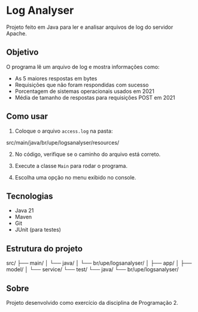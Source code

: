 # Log Analyser

Projeto feito em Java para ler e analisar arquivos de log do servidor Apache.

## Objetivo

O programa lê um arquivo de log e mostra informações como:

- As 5 maiores respostas em bytes  
- Requisições que não foram respondidas com sucesso  
- Porcentagem de sistemas operacionais usados em 2021  
- Média de tamanho de respostas para requisições POST em 2021

## Como usar

1. Coloque o arquivo `access.log` na pasta:


src/main/java/br/upe/logsanalyser/resources/


2. No código, verifique se o caminho do arquivo está correto.

3. Execute a classe `Main` para rodar o programa.

4. Escolha uma opção no menu exibido no console.

## Tecnologias

- Java 21  
- Maven  
- Git  
- JUnit (para testes)

## Estrutura do projeto

src/
├── main/
│ └── java/
│ └── br/upe/logsanalyser/
│ ├── app/
│ ├── model/
│ └── service/
└── test/
└── java/
└── br/upe/logsanalyser/


## Sobre

Projeto desenvolvido como exercício da disciplina de Programação 2.
